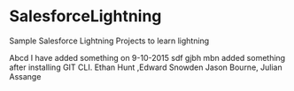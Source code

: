 # SalesforceLightning
Sample Salesforce Lightning Projects to learn lightning

Abcd 
I have added something on 9-10-2015 sdf
gjbh
mbn
added something after installing GIT CLI.
Ethan Hunt ,Edward Snowden
Jason Bourne, Julian Assange

